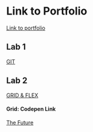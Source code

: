 # Link to Portfolio
[Link to portfolio](https://github.com/esat-ergunes/2imd-webtech3-portfolio)

## Lab 1

[GIT](https://github.com/esat-ergunes/Lab1-GIT)

## Lab 2

[GRID & FLEX](https://github.com/esat-ergunes/2imd-webtech3-portfolio/tree/master/Lab2)

#### Grid: Codepen Link

[The Future](https://codepen.io/esatergunes/pen/XWbReyp)
